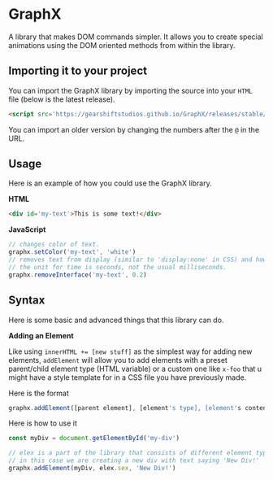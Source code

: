 # GraphX
A library that makes DOM commands simpler. It allows you to create special animations using the DOM oriented methods from within the library.

## Importing it to your project

You can import the GraphX library by importing the source into your `HTML` file (below is the latest release).

```html
<script src='https://gearshiftstudios.github.io/GraphX/releases/stable/graphx@0.0.1.js'></script>
```

You can import an older version by changing the numbers after the `@` in the URL.

## Usage

Here is an example of how you could use the GraphX library.

**HTML**

```html
<div id='my-text'>This is some text!</div>
```

**JavaScript**

```javascript
// changes color of text.
graphx.setColor('my-text', 'white')
// removes text from display (similar to 'display:none' in CSS) and how it should display before being removed.
// the unit for time is seconds, not the usual milliseconds.
graphx.removeInterface('my-text', 0.2)
```

## Syntax

Here is some basic and advanced things that this library can do.

**Adding an Element**

Like using ```innerHTML += [new stuff]``` as the simplest way for adding new elements, ```addElement``` will allow you to add elements with a preset parent/child element type (HTML variable) or a custom one like ```x-foo``` that u might have a style template for in a CSS file you have previously made.

Here is the format

```javascript
graphx.addElement([parent element], [element's type], [element's content])
```
Here is how to use it

```javascript
const myDiv = document.getElementById('my-div')

// elex is a part of the library that consists of different element types (HTML variables)
// in this case we are creating a new div with text saying 'New Div!'
graphx.addElement(myDiv, elex.sex, 'New Div!')
```
